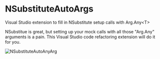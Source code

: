 # NSubstituteAutoArgs
Visual Studio extension to fill in NSubstitute setup calls with Arg.Any&lt;T>

NSubstitue is great, but setting up your mock calls with all those "Arg.Any<T>" arguments is a pain.  This Visual Studio code refactoring extension will do it for you.

![NSubstituteAutoAnyArg](https://github.com/carljohansen/NSubstituteAutoArgs/assets/4215173/d3d72fd7-6444-4918-bc48-4d506fbb316b)
